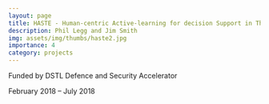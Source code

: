 ```yaml
---
layout: page
title: HASTE - Human-centric Active-learning for decision Support in Threat Exploration
description: Phil Legg and Jim Smith
img: assets/img/thumbs/haste2.jpg
importance: 4
category: projects
---
```


Funded by DSTL Defence and Security Accelerator

February 2018 – July 2018
